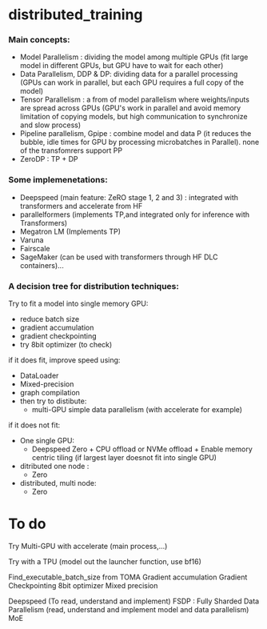 # distributed_training

### Main concepts:

* Model Parallelism : dividing the model among multiple GPUs (fit large model in different GPUs, but GPU have to wait for each other)
* Data Parallelism, DDP & DP: dividing data for a parallel processing   (GPUs can work in parallel, but each GPU requires a full copy of the model)
* Tensor Parallelism : a from of model parallelism where weights/inputs are spread across GPUs (GPU's work in parallel and avoid memory limitation of copying models, but high communication to synchronize and slow process)
* Pipeline parallelism, Gpipe : combine model and data P (it reduces the bubble, idle times for GPU by processing microbatches in Parallel). none of the transfomrers support PP
* ZeroDP : TP + DP

### Some implemenetations:
* Deepspeed (main feature: ZeRO stage 1, 2 and 3) : integrated with transformers and accelerate from HF
* parallelformers (implements TP,and integrated only for inference with Transformers)
* Megatron LM (Implements TP)
* Varuna
* Fairscale
* SageMaker (can be used with transformers through HF DLC containers)...


### A decision tree for distribution techniques:

Try to fit a model into single memory GPU:
* reduce batch size
* gradient accumulation
* gradient checkpointing
* try 8bit optimizer (to check)

if it does fit, improve speed using:
* DataLoader
* Mixed-precision
* graph compilation
* then try to distibute:
  - multi-GPU simple data parallelism (with accelerate for example)

if it does not fit:
* One single GPU:
  - Deepspeed Zero + CPU offload or NVMe offload + Enable memory centric tiling (if largest layer doesnot fit into single GPU)
* ditributed one node :
	- Zero
* distributed, multi node:
	- Zero


# To do
Try Multi-GPU with accelerate (main process,...)

Try with a TPU (model out the launcher function, use bf16)

Find_executable_batch_size from TOMA 
Gradient accumulation
Gradient Checkpointing
8bit optimizer
Mixed precision

Deepspeed (To read, understand and implement)
FSDP : Fully Sharded Data Parallelism (read, understand and implement model and data parallelism)
MoE

